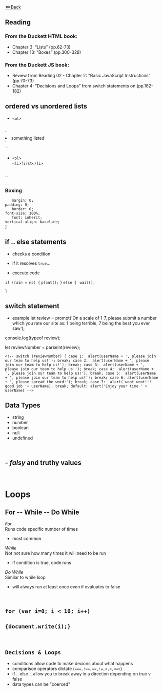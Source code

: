 [<==Back](README.md)


## Reading

### From the Duckett HTML book:

- Chapter 3: “Lists” (pp.62-73)
- Chapter 13: “Boxes” (pp.300-329)

### From the Duckett JS book:

- Review from Reading 02 - Chapter 2: “Basic JavaScript  Instructions” (pp.70-73)
- Chapter 4: “Decisions and Loops” from switch statements on (pp.162-182)


## ordered vs unordered lists

- `<ul>`
<br>
`<li>something listed</li>`
<br>
`</ul>`
<br>

- `<ol>`<br>
`<li>first</li>`
<br>
`</ol>`

### Boxing

`	margin: 0;`<br>
	`padding: 0;`<br>
`	border: 0;`<br>
	`font-size: 100%;`<br>
`	font: inherit;`<br>
	`vertical-align: baseline;`<br>
}

## if .. else statements

- checks a condition
- if it resolves `true`...

- execute code

`if (rain = no) {`
`plant();`
`}`
`else {`
 ` wait();`

`}`

## switch statement

- example
let review = prompt('On a scale of 1-7, please submit a number which you rate our site as: 1 being terrible, 7 being the best you ever saw');

console.log(typeof review);

let reviewNumber = parseInt(review);

`<!-- switch (reviewNumber) {
  case 1: 
    alert(userName + ', please join our team to help us!');
    break;
    case 2: 
    alert(userName + ', please join our team to help us!');
    break;
    case 3: 
    alert(userName + ', please join our team to help us!');
    break;
    case 4: 
    alert(userName + ', please join our team to help us!');
    break;
    case 5: 
    alert(userName + ', please join our team to help us!');
    break;
    case 6:
      alert(userName + ', please spread the word!');
      break;
    case 7: 
      alert('woot woot!!! good job '+ userName);
      break;
  default:
      alert('Enjoy your time ' + userName) -->`
      
## Data Types

- string
- number
- boolean
- null
- undefined

<br>


## - *falsy* and **truthy** values
<br>

# Loops

## For -- While -- Do While


*For*<br>
Runs code specific number of times
- most common

*While*<br>
Not not sure how many times it will need to be run
- if condition is true, code runs

*Do While* <br>
Similar to while loop
- will always run at least once even if evaluates to false

<br>

## `for (var i=0; i < 10; i++)`
## `{document.write(i);}`
<br>

##  `Decisions & Loops`

- conditions allow code to make decions about what happens 
- comparison operators dictate (`===,!==,==,!=,<,>,<=>`)
- if .. else .. allow you to break away in a direction depending on true v false
- data types can be "coerced"

